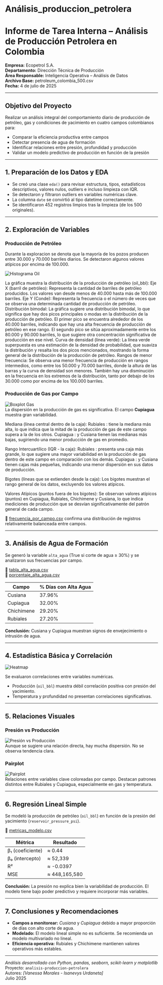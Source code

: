 # Análisis_produccion_petrolera

#  Informe de Tarea Interna – Análisis de Producción Petrolera en Colombia

**Empresa:** Ecopetrol S.A.  
**Departamento:** Dirección Técnica de Producción  
**Área Responsable:** Inteligencia Operativa – Análisis de Datos  
**Archivo Base:** petroleum_colombia_500.csv  
**Fecha:** 4 de julio de 2025

---

## Objetivo del Proyecto

Realizar un análisis integral del comportamiento diario de producción de petróleo, gas y condiciones de yacimiento en cuatro campos colombianos para:

- Comparar la eficiencia productiva entre campos
- Detectar presencia de agua de formación
- Identificar relaciones entre presión, profundidad y producción
- Validar un modelo predictivo de producción en función de la presión

---

## 1. Preparación de los Datos y EDA

- Se creó una clase `eda()` para revisar estructura, tipos, estadísticos descriptivos, valores nulos, outliers e incluso limpieza con IQR.
- Se detectaron y filtraron outliers en variables numéricas clave.
- La columna `date` se convirtió al tipo datetime correctamente.
- Se identificaron 452 registros limpios tras la limpieza (de los 500 originales).

---

## 2. Exploración de Variables

### Producción de Petróleo

Durante la exploracion se denota que la mayoría de los pozos producen entre 30.000 y 70.000 barriles diarios. Se detectaron algunos valores atípicos por encima de 100.000.

![Histograma Oil](fig/histograma_oil.png)  

La gráfica muestra la distribución de la producción de petróleo (oil_bbl):
Eje X (barril de petróleo):
Representa la cantidad de barriles de petróleo producidos. Los valores van desde menos de 40.000 hasta más de 100.000 barriles.
Eje Y (Conde):
Representa la frecuencia o el número de veces que se observa una determinada cantidad de producción de petróleo.
Distribución bimodal:
La gráfica sugiere una distribución bimodal, lo que significa que hay dos picos principales o modas en la distribución de la producción de petróleo.
El primer pico se encuentra alrededor de los 40.000 barriles, indicando que hay una alta frecuencia de producción de petróleo en ese rango.
El segundo pico se sitúa aproximadamente entre los 80.000 y 90.000 barriles, lo que sugiere otra concentración significativa de producción en ese nivel.
Curva de densidad (línea verde):
La línea verde superpuesta es una estimación de la densidad de probabilidad, que suaviza la distribución y resalta los dos picos mencionados, mostrando la forma general de la distribución de la producción de petróleo.
Rangos de menor frecuencia:
Se observa una menor frecuencia de producción en rangos intermedios, como entre los 50.000 y 70.000 barriles, donde la altura de las barras y la curva de densidad son menores. También hay una disminución en la frecuencia en los extremos de la distribución, tanto por debajo de los 30.000 como por encima de los 100.000 barriles.


### Producción de Gas por Campo

![Boxplot Gas](fig/boxplot_gas.png)  
La dispersión en la producción de gas es significativa. El campo **Cupiagua** muestra gran variabilidad.

Mediana (línea central dentro de la caja):
Rubiales : tiene la mediana más alta, lo que indica que la mitad de la producción de gas de este campo supera a la de los otros.
Cupiagua : y Cusiana tienen las medianas más bajas, sugiriendo una menor producción de gas en promedio.

Rango Intercuartílico (IQR - la caja):
Rubiales : presenta una caja más grande, lo que sugiere una mayor variabilidad en la producción de gas dentro de este campo en comparación con los demás.
Cupiagua : y Cusiana tienen cajas más pequeñas, indicando una menor dispersión en sus datos de producción.

Bigotes (líneas que se extienden desde la caja):
Los bigotes muestran el rango general de los datos, excluyendo los valores atípicos.

Valores Atípicos (puntos fuera de los bigotes):
Se observan valores atípicos (puntos) en Cupiagua, Rubiales, Chichimene y Cusiana, lo que indica mediciones de producción que se desvían significativamente del patrón general de cada campo.

📁 [frecuencia_por_campo.csv](fig/frecuencia_por_campo.csv) confirma una distribución de registros relativamente balanceada entre campos.

---

##  3. Análisis de Agua de Formación

Se generó la variable `alta_agua` (True si corte de agua ≥ 30%) y se analizaron sus frecuencias por campo.

📁 [tabla_alta_agua.csv](fig/tabla_alta_agua.csv)  
📁 [porcentaje_alta_agua.csv](fig/porcentaje_alta_agua.csv)

| Campo       | % Días con Alta Agua |
|-------------|-----------------------|
| Cusiana     | 37.96%                |
| Cupiagua    | 32.00%                |
| Chichimene  | 29.20%                |
| Rubiales    | 27.20%                |

**Conclusión:** Cusiana y Cupiagua muestran signos de envejecimiento o intrusión de agua.

---

## 4. Estadística Básica y Correlación

![Heatmap](fig/heatmap_correlacion.png)

Se evaluaron correlaciones entre variables numéricas.

- Producción (`oil_bbl`) muestra débil correlación positiva con presión del yacimiento.
- Temperatura y profundidad no presentan correlaciones significativas.

---

## 5. Relaciones Visuales

### Presión vs Producción

![Presión vs Producción](fig/Presion_vs_produccion.png)  
Aunque se sugiere una relación directa, hay mucha dispersión. No se observa tendencia clara.

### Pairplot

![Pairplot](fig/pairplot_variables.png)  
Relaciones entre variables clave coloreadas por campo. Destacan patrones distintos entre Rubiales y Cupiagua, especialmente en gas y temperatura.

---

## 6. Regresión Lineal Simple

Se modeló la producción de petróleo (`oil_bbl`) en función de la presión del yacimiento (`reservoir_pressure_psi`).

📁 [metricas_modelo.csv](fig/metricas_modelo.csv)

| Métrica             | Resultado     |
|---------------------|---------------|
| β₁ (coeficiente)    | ≈ 0.44        |
| β₀ (intercepto)     | ≈ 52,339      |
| R²                  | ≈ -0.0397     |
| MSE                 | ≈ 448,165,580 |

 **Conclusión:** La presión no explica bien la variabilidad de producción. El modelo tiene bajo poder predictivo y requiere incorporar más variables.

---

## 7. Conclusiones y Recomendaciones

- **Campos a monitorear:** *Cusiana* y *Cupiagua* debido a mayor proporción de días con alto corte de agua.
- **Modelado:** El modelo lineal simple no es suficiente. Se recomienda un modelo multivariado no lineal.
- **Eficiencia operativa:** Rubiales y Chichimene mantienen valores operativos más estables.

---

 *Análisis desarrollado con Python, pandas, seaborn, scikit-learn y matplotlib*  
 Proyecto: `analisis-produccion-petrolera`  
 Autores: *[Vanessa Morales - Isanevys Urdaneta]*  
 Julio 2025
